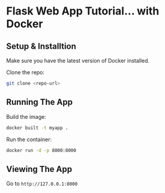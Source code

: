 # Flask Web App Tutorial... with Docker

## Setup & Installtion

Make sure you have the latest version of Docker installed.

Clone the repo:

```bash
git clone <repo-url>
```
## Running The App

Build the image:

```bash
docker built -t myapp .
```

Run the container:

```bash
docker run -d -p 8000:8000
```


## Viewing The App

Go to `http://127.0.0.1:8000`
